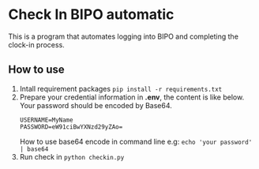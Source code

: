 # Check In BIPO automatic

This is a program that automates logging into BIPO and completing the clock-in process.

## How to use 

1. Intall requirement packages
  `pip install -r requirements.txt`
2. Prepare your credential information in **.env**, the content is like below. Your password should be encoded by Base64.
    ```
    USERNAME=MyName
    PASSWORD=eW91ciBwYXNzd29yZAo=
    ```
    How to use base64 encode in command line
    e.g: `echo 'your password' | base64`
3. Run check in
   `python checkin.py`
   
